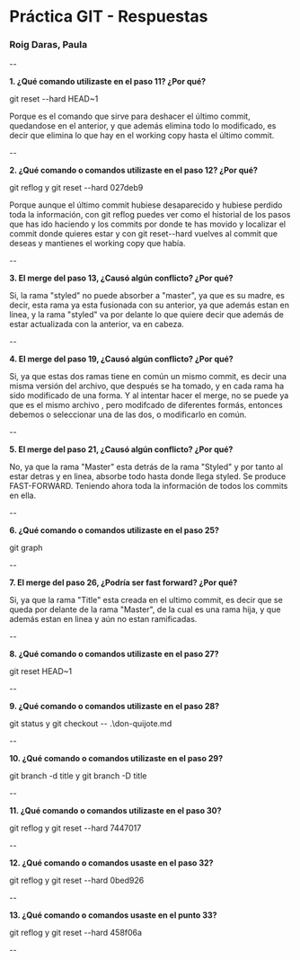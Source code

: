 # Práctica GIT - Respuestas

### Roig Daras, Paula

--

**1. ¿Qué comando utilizaste en el paso 11? ¿Por qué?**

git reset --hard HEAD~1

Porque es el comando que sirve para deshacer el último commit, quedandose en el anterior, y que además elimina todo lo modificado, es decir que elimina lo que hay en el working copy hasta el último commit.

--

**2. ¿Qué comando o comandos utilizaste en el paso 12? ¿Por qué?**

git reflog y git reset --hard 027deb9

Porque aunque el último commit hubiese desaparecido y hubiese perdido toda la información, con git reflog puedes ver como el historial de los pasos que has ido haciendo y los commits por donde te has movido y localizar el commit donde quieres estar y con git reset--hard vuelves al commit que deseas y mantienes el working copy que había.

--

**3. El merge del paso 13, ¿Causó algún conflicto? ¿Por qué?**

Si, la rama "styled" no puede absorber a "master", ya que es su madre, es decir, esta rama ya esta fusionada con su anterior, ya que además estan en linea, y la rama "styled" va por delante lo que quiere decir que además de estar actualizada con la anterior, va en cabeza.

--

**4. El merge del paso 19, ¿Causó algún conflicto? ¿Por qué?**

Si, ya que estas dos ramas tiene en común un mismo commit, es decir una misma versión del archivo, que después se ha tomado, y en cada rama ha sido modificado de una forma. Y al intentar hacer el merge, no se puede ya que es el mismo archivo , pero modifcado de diferentes formás, entonces debemos o seleccionar una de las dos, o modificarlo en común. 

--

**5. El merge del paso 21, ¿Causó algún conflicto? ¿Por qué?**

No, ya que la rama "Master" esta detrás de la rama "Styled" y por tanto al estar detras y en linea, absorbe todo hasta donde llega styled. Se produce FAST-FORWARD. Teniendo ahora toda la información de todos los commits en ella.

--

**6. ¿Qué comando o comandos utilizaste en el paso 25?**

git graph

--

**7. El merge del paso 26, ¿Podría ser fast forward? ¿Por qué?**

Si, ya que la rama "Title" esta creada en el ultimo commit, es decir que se queda por delante de la rama "Master", de la cual es una rama hija,  y que además estan en linea y aún no estan ramificadas.

--

**8. ¿Qué comando o comandos utilizaste en el paso 27?**

git reset HEAD~1

--

**9. ¿Qué comando o comandos utilizaste en el paso 28?**

git status  y  git checkout -- .\don-quijote.md

--

**10. ¿Qué comando o comandos utilizaste en el paso 29?**

git branch -d title y git branch -D title

--

**11. ¿Qué comando o comandos utilizaste en el paso 30?**

git reflog y  git reset --hard 7447017

--

**12. ¿Qué comando o comandos usaste en el paso 32?**

git reflog y git reset --hard 0bed926

--

**13. ¿Qué comando o comandos usaste en el punto 33?**

git reflog y git reset --hard 458f06a

--